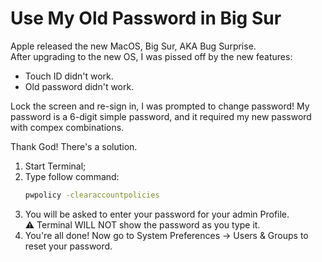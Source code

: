 # Use My Old Password in Big Sur
Apple released the new MacOS, Big Sur, AKA Bug Surprise.  
After upgrading to the new OS, I was pissed off by the new features:
- Touch ID didn't work.
- Old password didn't work.

Lock the screen and re-sign in, I was prompted to change password! My password is a 6-digit simple password, and it required my new password with compex combinations.

Thank God! There's a solution.  
1. Start Terminal;
2. Type follow command:  
   ```bash
   pwpolicy -clearaccountpolicies
   ```
3. You will be asked to enter your password for your admin Profile.  
   ⚠ Terminal WILL NOT show the password as you type it.
4. You're all done! Now go to System Preferences -> Users & Groups to reset your password.
